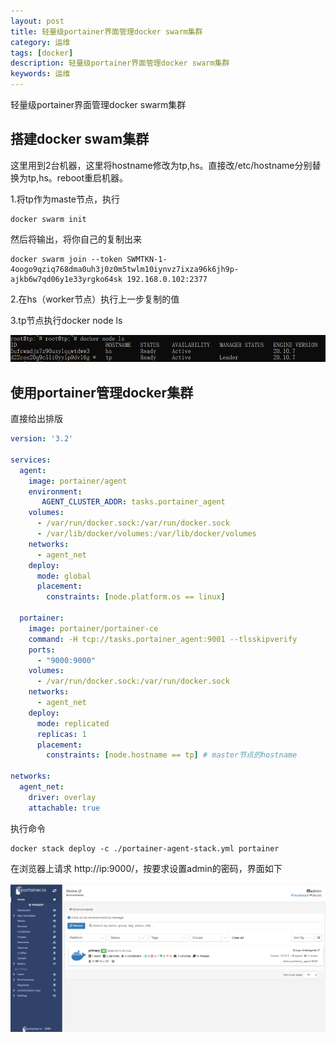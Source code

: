 ```yaml
---
layout: post
title: 轻量级portainer界面管理docker swarm集群
category: 运维
tags: [docker]
description: 轻量级portainer界面管理docker swarm集群
keywords: 运维
---
```


轻量级portainer界面管理docker swarm集群

## 搭建docker swam集群

这里用到2台机器，这里将hostname修改为tp,hs。直接改/etc/hostname分别替换为tp,hs。reboot重启机器。

1.将tp作为maste节点，执行

```shell
docker swarm init
```

然后将输出，将你自己的复制出来
```shell
docker swarm join --token SWMTKN-1-4oogo9qziq768dma0uh3j0z0m5twlm10iynvz7ixza96k6jh9p-ajkb6w7qd06y1e33yrgko64sk 192.168.0.102:2377
```

2.在hs（worker节点）执行上一步复制的值

3.tp节点执行docker node ls

![](/images/posts/docker/img.png)

## 使用portainer管理docker集群

直接给出排版

```yaml
version: '3.2'

services:
  agent:
    image: portainer/agent
    environment:
       AGENT_CLUSTER_ADDR: tasks.portainer_agent
    volumes:
      - /var/run/docker.sock:/var/run/docker.sock
      - /var/lib/docker/volumes:/var/lib/docker/volumes
    networks:
      - agent_net
    deploy:
      mode: global
      placement:
        constraints: [node.platform.os == linux]

  portainer:
    image: portainer/portainer-ce
    command: -H tcp://tasks.portainer_agent:9001 --tlsskipverify
    ports:
      - "9000:9000"
    volumes:
      - /var/run/docker.sock:/var/run/docker.sock
    networks:
      - agent_net
    deploy:
      mode: replicated
      replicas: 1
      placement:
        constraints: [node.hostname == tp] # master节点的hostname

networks:
  agent_net:
    driver: overlay
    attachable: true
```

执行命令
```shell
docker stack deploy -c ./portainer-agent-stack.yml portainer
```

在浏览器上请求 http://ip:9000/，按要求设置admin的密码，界面如下

![](/images/posts/docker/img_1.png)